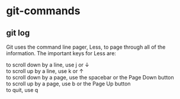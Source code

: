 # git-commands 

## git log  
Git uses the command line pager, Less, to page through all of the information. The important keys for Less are:  

to scroll down by a line, use j or ↓  
to scroll up by a line, use k or ↑  
to scroll down by a page, use the spacebar or the Page Down button  
to scroll up by a page, use b or the Page Up button  
to quit, use q  
